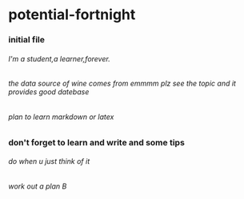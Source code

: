 # potential-fortnight
### initial file
###### I'm a student,a learner,forever.
###### the data source of wine comes from emmmm plz see the topic and it provides good datebase
###### plan to learn markdown or latex

### don't forget to learn and write and some tips
###### do when u just think of it
###### work out a plan B
